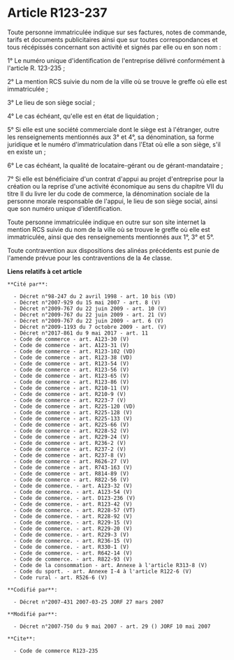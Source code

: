 # Article R123-237

Toute personne immatriculée indique sur ses factures, notes de commande, tarifs et documents publicitaires ainsi que sur
toutes correspondances et tous récépissés concernant son activité et signés par elle ou en son nom :

1° Le numéro unique d'identification de l'entreprise délivré conformément à l'article R. 123-235 ;

2° La mention RCS suivie du nom de la ville où se trouve le greffe où elle est immatriculée ;

3° Le lieu de son siège social ;

4° Le cas échéant, qu'elle est en état de liquidation ;

5° Si elle est une société commerciale dont le siège est à l'étranger, outre les renseignements mentionnés aux 3° et 4°, sa
dénomination, sa forme juridique et le numéro d'immatriculation dans l'Etat où elle a son siège, s'il en existe un ;

6° Le cas échéant, la qualité de locataire-gérant ou de gérant-mandataire ;

7° Si elle est bénéficiaire d'un contrat d'appui au projet d'entreprise pour la création ou la reprise d'une activité
économique au sens du chapitre VII du titre II du livre Ier du code de commerce, la dénomination sociale de la personne
morale responsable de l'appui, le lieu de son siège social, ainsi que son numéro unique d'identification.

Toute personne immatriculée indique en outre sur son site internet la mention RCS suivie du nom de la ville où se trouve le
greffe où elle est immatriculée, ainsi que des renseignements mentionnés aux 1°, 3° et 5°.

Toute contravention aux dispositions des alinéas précédents est punie de l'amende prévue pour les contraventions de la 4e
classe.

**Liens relatifs à cet article**

	**Cité par**:

	  - Décret n°98-247 du 2 avril 1998 - art. 10 bis (VD)
	  - Décret n°2007-929 du 15 mai 2007 - art. 8 (V)
	  - Décret n°2009-767 du 22 juin 2009 - art. 10 (V)
	  - Décret n°2009-767 du 22 juin 2009 - art. 21 (V)
	  - Décret n°2009-767 du 22 juin 2009 - art. 6 (V)
	  - Décret n°2009-1193 du 7 octobre 2009 - art. (V)
	  - Décret n°2017-861 du 9 mai 2017 - art. 11
	  - Code de commerce - art. A123-30 (V)
	  - Code de commerce - art. A123-31 (V)
	  - Code de commerce - art. R123-102 (VD)
	  - Code de commerce - art. R123-38 (VD)
	  - Code de commerce - art. R123-54 (V)
	  - Code de commerce - art. R123-56 (V)
	  - Code de commerce - art. R123-65 (V)
	  - Code de commerce - art. R123-86 (V)
	  - Code de commerce - art. R210-11 (V)
	  - Code de commerce - art. R210-9 (V)
	  - Code de commerce - art. R223-7 (V)
	  - Code de commerce - art. R225-120 (VD)
	  - Code de commerce - art. R225-128 (V)
	  - Code de commerce - art. R225-133 (V)
	  - Code de commerce - art. R225-66 (V)
	  - Code de commerce - art. R228-52 (V)
	  - Code de commerce - art. R229-24 (V)
	  - Code de commerce - art. R236-2 (V)
	  - Code de commerce - art. R237-2 (V)
	  - Code de commerce - art. R237-8 (V)
	  - Code de commerce - art. R626-27 (V)
	  - Code de commerce - art. R743-163 (V)
	  - Code de commerce - art. R814-89 (V)
	  - Code de commerce - art. R822-56 (V)
	  - Code de commerce. - art. A123-32 (V)
	  - Code de commerce. - art. A123-54 (V)
	  - Code de commerce. - art. D123-236 (V)
	  - Code de commerce. - art. R123-42 (V)
	  - Code de commerce. - art. R228-57 (VT)
	  - Code de commerce. - art. R228-92 (V)
	  - Code de commerce. - art. R229-15 (V)
	  - Code de commerce. - art. R229-20 (V)
	  - Code de commerce. - art. R229-3 (V)
	  - Code de commerce. - art. R236-15 (V)
	  - Code de commerce. - art. R330-1 (V)
	  - Code de commerce. - art. R642-14 (V)
	  - Code de commerce. - art. R822-93 (V)
	  - Code de la consommation - art. Annexe à l'article R313-8 (V)
	  - Code du sport. - art. Annexe I-4 à l'article R122-6 (V)
	  - Code rural - art. R526-6 (V)

	**Codifié par**:

	  - Décret n°2007-431 2007-03-25 JORF 27 mars 2007

	**Modifié par**:

	  - Décret n°2007-750 du 9 mai 2007 - art. 29 () JORF 10 mai 2007

	**Cite**:

	  - Code de commerce R123-235

